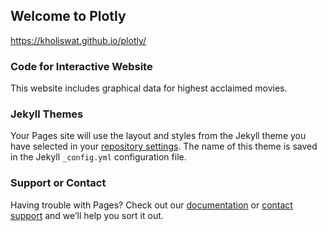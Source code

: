## Welcome to Plotly
https://kholiswat.github.io/plotly/

### Code for Interactive Website

This website includes graphical data for highest acclaimed movies.



### Jekyll Themes

Your Pages site will use the layout and styles from the Jekyll theme you have selected in your [repository settings](https://github.com/KholiswaT/plotly/settings). The name of this theme is saved in the Jekyll `_config.yml` configuration file.

### Support or Contact

Having trouble with Pages? Check out our [documentation](https://docs.github.com/categories/github-pages-basics/) or [contact support](https://github.com/contact) and we’ll help you sort it out.
